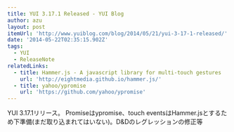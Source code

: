 ```yaml
---
title: YUI 3.17.1 Released - YUI Blog
author: azu
layout: post
itemUrl: 'http://www.yuiblog.com/blog/2014/05/21/yui-3-17-1-released/'
date: '2014-05-22T02:35:15.902Z'
tags:
  - YUI
  - ReleaseNote
relatedLinks:
  - title: Hammer.js - A javascript library for multi-touch gestures
    url: 'http://eightmedia.github.io/hammer.js/'
  - title: yahoo/ypromise
    url: 'https://github.com/yahoo/ypromise'
---
```

YUI 3.17.1リリース。
Promiseはypromise、touch eventsはHammer.jsとするため下準備(まだ取り込まれてはいない)。D&Dのレグレッションの修正等
